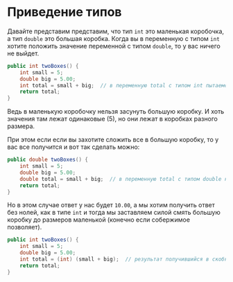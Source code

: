 # Приведение типов

Давайте представим представим, что тип `int` это маленькая коробочка, а тип `double` это большая коробка. Когда вы в переменную с типом `int` хотите положить значение переменной с типом `double`, то у вас ничего не выйдет.
```java
public int twoBoxes() {
    int small = 5;
    double big = 5.00;
    int total = small + big;  // в переменную total с типом int пытаемся положить переменную big с типом double
    return total;
}
```
Ведь в маленькую коробочку нельзя засунуть большую коробку. И хоть значения там лежат одинаковые (5), но они лежат в коробках разного размера.

При этом если если вы захотите сложить все в большую коробку, то у вас все получится и вот так сделать можно:
```java
public double twoBoxes() {
    int small = 5;
    double big = 5.00;
    double total = small + big;  // в переменную total с типом double кладем переменную small с типом int
    return total;
}
```
Но в этом случае ответ у нас будет `10.00`, а мы хотим получить ответ без нолей, как в типе `int` и тогда мы заставляем силой смять большую коробку до размеров маленькой (конечно если собержимое позволяет).
```java
public int twoBoxes() {
    int small = 5;
    double big = 5.00;
    int total = (int) (small + big);  // результат получившийся в скобках приводим к типу int
    return total;
}
```
